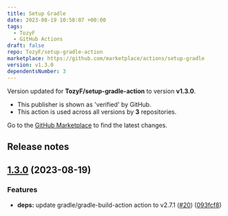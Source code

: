 ```yaml
---
title: Setup Gradle
date: 2023-08-19 10:58:07 +00:00
tags:
  - TozyF
  - GitHub Actions
draft: false
repo: TozyF/setup-gradle-action
marketplace: https://github.com/marketplace/actions/setup-gradle
version: v1.3.0
dependentsNumber: 3
---
```



Version updated for **TozyF/setup-gradle-action** to version **v1.3.0**.
- This publisher is shown as 'verified' by GitHub.
- This action is used across all versions by **3** repositories.

Go to the [GitHub Marketplace](https://github.com/marketplace/actions/setup-gradle) to find the latest changes.

## Release notes

## [1.3.0](https://github.com/TozyF/setup-gradle-action/compare/v1.2.0...v1.3.0) (2023-08-19)


### Features

* **deps:** update gradle/gradle-build-action action to v2.7.1 ([#20](https://github.com/TozyF/setup-gradle-action/issues/20)) ([093fcf8](https://github.com/TozyF/setup-gradle-action/commit/093fcf8e6a94dde03990ecfba841444e299343a0))
